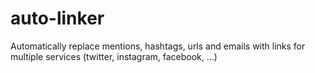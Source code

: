 # auto-linker
Automatically replace mentions, hashtags, urls and emails with links for multiple services (twitter, instagram, facebook, ...)
